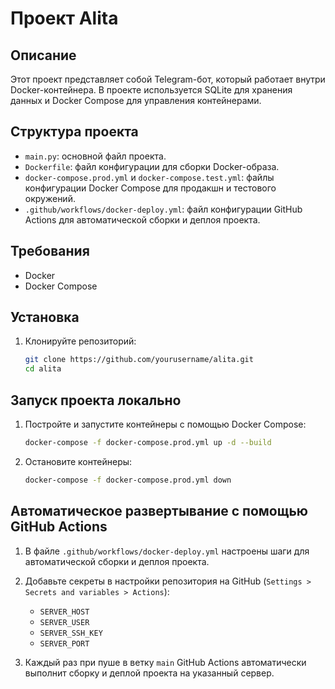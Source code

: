 # Проект Alita

## Описание

Этот проект представляет собой Telegram-бот, который работает внутри Docker-контейнера. В проекте используется SQLite для хранения данных и Docker Compose для управления контейнерами.

## Структура проекта

- `main.py`: основной файл проекта.
- `Dockerfile`: файл конфигурации для сборки Docker-образа.
- `docker-compose.prod.yml` и `docker-compose.test.yml`: файлы конфигурации Docker Compose для продакшн и тестового окружений.
- `.github/workflows/docker-deploy.yml`: файл конфигурации GitHub Actions для автоматической сборки и деплоя проекта.

## Требования

- Docker
- Docker Compose

## Установка

1. Клонируйте репозиторий:
    ```sh
    git clone https://github.com/yourusername/alita.git
    cd alita
    ```

## Запуск проекта локально

1. Постройте и запустите контейнеры с помощью Docker Compose:
    ```sh
    docker-compose -f docker-compose.prod.yml up -d --build
    ```

2. Остановите контейнеры:
    ```sh
    docker-compose -f docker-compose.prod.yml down
    ```

## Автоматическое развертывание с помощью GitHub Actions

1. В файле `.github/workflows/docker-deploy.yml` настроены шаги для автоматической сборки и деплоя проекта.
2. Добавьте секреты в настройки репозитория на GitHub (`Settings > Secrets and variables > Actions`):
    - `SERVER_HOST`
    - `SERVER_USER`
    - `SERVER_SSH_KEY`
    - `SERVER_PORT`

3. Каждый раз при пуше в ветку `main` GitHub Actions автоматически выполнит сборку и деплой проекта на указанный сервер.


